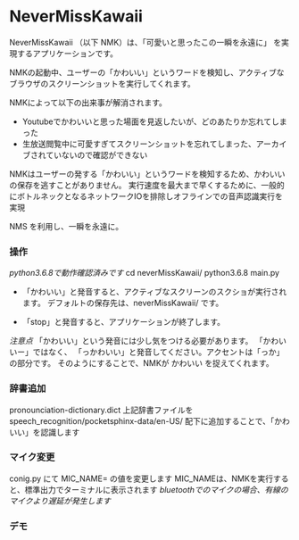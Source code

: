 # NeverMissKawaii
NeverMissKawaii （以下 NMK）は、「可愛いと思ったこの一瞬を永遠に」 を実現するアプリケーションです。

NMKの起動中、ユーザーの「かわいい」というワードを検知し、アクティブなブラウザのスクリーンショットを実行してくれます。

NMKによって以下の出来事が解消されます。

* Youtubeでかわいいと思った場面を見返したいが、どのあたりか忘れてしまった
* 生放送閲覧中に可愛すぎてスクリーンショットを忘れてしまった、アーカイブされていないので確認ができない

NMKはユーザーの発する「かわいい」というワードを検知するため、かわいいの保存を逃すことがありません。
実行速度を最大まで早くするために、一般的にボトルネックとなるネットワークIOを排除しオフラインでの音声認識実行を実現

NMS を利用し、一瞬を永遠に。

### 操作
*python3.6.8で動作確認済みです*
cd neverMissKawaii/
python3.6.8 main.py

* 「かわいい」と発音すると、アクティブなスクリーンのスクショが実行されます。
デフォルトの保存先は、neverMissKawaii/ です。

* 「stop」と発音すると、アプリケーションが終了します。

*注意点*
「かわいい」という発音には少し気をつける必要があります。
「かわいいー」ではなく、
「っかわいい」と発音してください。アクセントは「っか」の部分です。
そのようにすることで、NMKが かわいい を捉えてくれます。

### 辞書追加
pronounciation-dictionary.dict
上記辞書ファイルを speech_recognition/pocketsphinx-data/en-US/ 配下に追加することで、「かわいい」を認識します

### マイク変更
conig.py にて MIC_NAME= の値を変更します
MIC_NAMEは、NMKを実行すると、標準出力でターミナルに表示されます
*bluetoothでのマイクの場合、有線のマイクより遅延が発生します*

### デモ
